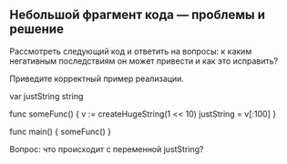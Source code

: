## Небольшой фрагмент кода — проблемы и решение

Рассмотреть следующий код и ответить на вопросы: к каким негативным последствиям он может привести и как это исправить?

Приведите корректный пример реализации.

var justString string

func someFunc() {
  v := createHugeString(1 &lt;&lt; 10)
  justString = v[:100]
}

func main() {
  someFunc()
}

Вопрос: что происходит с переменной justString? 